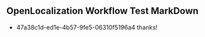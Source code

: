 ## OpenLocalization Workflow Test MarkDown
* 47a38c1d-ed1e-4b57-9fe5-06310f5196a4 
thanks!<!--HONumber=Mar16_HO4-->
